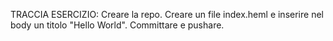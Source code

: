 TRACCIA ESERCIZIO: 
Creare la repo.
Creare un file index.heml e inserire nel body un titolo "Hello World".
Committare e pushare.